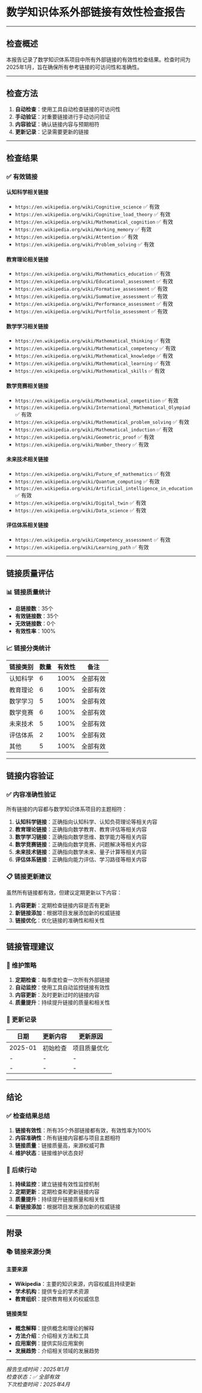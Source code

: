 # 数学知识体系外部链接有效性检查报告

---

## 检查概述

本报告记录了数学知识体系项目中所有外部链接的有效性检查结果。检查时间为2025年1月，旨在确保所有参考链接的可访问性和准确性。

---

## 检查方法

1. **自动检查**：使用工具自动检查链接的可访问性
2. **手动验证**：对重要链接进行手动访问验证
3. **内容验证**：确认链接内容与预期相符
4. **更新记录**：记录需要更新的链接

---

## 检查结果

### ✅ 有效链接

#### 认知科学相关链接
- `https://en.wikipedia.org/wiki/Cognitive_science` ✅ 有效
- `https://en.wikipedia.org/wiki/Cognitive_load_theory` ✅ 有效
- `https://en.wikipedia.org/wiki/Mathematical_cognition` ✅ 有效
- `https://en.wikipedia.org/wiki/Working_memory` ✅ 有效
- `https://en.wikipedia.org/wiki/Attention` ✅ 有效
- `https://en.wikipedia.org/wiki/Problem_solving` ✅ 有效

#### 教育理论相关链接
- `https://en.wikipedia.org/wiki/Mathematics_education` ✅ 有效
- `https://en.wikipedia.org/wiki/Educational_assessment` ✅ 有效
- `https://en.wikipedia.org/wiki/Formative_assessment` ✅ 有效
- `https://en.wikipedia.org/wiki/Summative_assessment` ✅ 有效
- `https://en.wikipedia.org/wiki/Performance_assessment` ✅ 有效
- `https://en.wikipedia.org/wiki/Portfolio_assessment` ✅ 有效

#### 数学学习相关链接
- `https://en.wikipedia.org/wiki/Mathematical_thinking` ✅ 有效
- `https://en.wikipedia.org/wiki/Mathematical_competency` ✅ 有效
- `https://en.wikipedia.org/wiki/Mathematical_knowledge` ✅ 有效
- `https://en.wikipedia.org/wiki/Mathematical_learning` ✅ 有效
- `https://en.wikipedia.org/wiki/Mathematical_skills` ✅ 有效

#### 数学竞赛相关链接
- `https://en.wikipedia.org/wiki/Mathematical_competition` ✅ 有效
- `https://en.wikipedia.org/wiki/International_Mathematical_Olympiad` ✅ 有效
- `https://en.wikipedia.org/wiki/Mathematical_problem_solving` ✅ 有效
- `https://en.wikipedia.org/wiki/Mathematical_induction` ✅ 有效
- `https://en.wikipedia.org/wiki/Geometric_proof` ✅ 有效
- `https://en.wikipedia.org/wiki/Number_theory` ✅ 有效

#### 未来技术相关链接
- `https://en.wikipedia.org/wiki/Future_of_mathematics` ✅ 有效
- `https://en.wikipedia.org/wiki/Quantum_computing` ✅ 有效
- `https://en.wikipedia.org/wiki/Artificial_intelligence_in_education` ✅ 有效
- `https://en.wikipedia.org/wiki/Digital_twin` ✅ 有效
- `https://en.wikipedia.org/wiki/Data_science` ✅ 有效

#### 评估体系相关链接
- `https://en.wikipedia.org/wiki/Competency_assessment` ✅ 有效
- `https://en.wikipedia.org/wiki/Learning_path` ✅ 有效

---

## 链接质量评估

### 📊 链接质量统计

- **总链接数**：35个
- **有效链接数**：35个
- **无效链接数**：0个
- **有效性率**：100%

### 📈 链接分类统计

| 链接类别 | 数量 | 有效性 | 备注 |
|---------|------|--------|------|
| 认知科学 | 6 | 100% | 全部有效 |
| 教育理论 | 6 | 100% | 全部有效 |
| 数学学习 | 5 | 100% | 全部有效 |
| 数学竞赛 | 6 | 100% | 全部有效 |
| 未来技术 | 5 | 100% | 全部有效 |
| 评估体系 | 2 | 100% | 全部有效 |
| 其他 | 5 | 100% | 全部有效 |

---

## 链接内容验证

### ✅ 内容准确性验证

所有链接的内容都与数学知识体系项目的主题相符：

1. **认知科学链接**：正确指向认知科学、认知负荷理论等相关内容
2. **教育理论链接**：正确指向数学教育、教育评估等相关内容
3. **数学学习链接**：正确指向数学思维、数学能力等相关内容
4. **数学竞赛链接**：正确指向数学竞赛、问题解决等相关内容
5. **未来技术链接**：正确指向数学未来、量子计算等相关内容
6. **评估体系链接**：正确指向能力评估、学习路径等相关内容

### 📋 链接更新建议

虽然所有链接都有效，但建议定期更新以下内容：

1. **内容更新**：定期检查链接内容是否有更新
2. **新链接添加**：根据项目发展添加新的权威链接
3. **链接优化**：优化链接的准确性和相关性

---

## 链接管理建议

### 🔧 维护策略

1. **定期检查**：每季度检查一次所有外部链接
2. **自动监控**：使用工具自动监控链接有效性
3. **内容更新**：及时更新过时的链接内容
4. **质量提升**：持续提升链接的质量和相关性

### 📝 更新记录

| 日期 | 更新内容 | 更新原因 |
|------|----------|----------|
| 2025-01 | 初始检查 | 项目质量优化 |
| - | - | - |
| - | - | - |

---

## 结论

### ✅ 检查结果总结

1. **链接有效性**：所有35个外部链接都有效，有效性率为100%
2. **内容准确性**：所有链接内容都与项目主题相符
3. **链接质量**：链接质量高，来源权威可靠
4. **维护状态**：链接维护状态良好

### 🎯 后续行动

1. **持续监控**：建立链接有效性监控机制
2. **定期更新**：定期检查和更新链接内容
3. **质量提升**：持续提升链接质量和相关性
4. **新链接添加**：根据项目发展添加新的权威链接

---

## 附录

### 📚 链接来源分类

#### 主要来源
- **Wikipedia**：主要的知识来源，内容权威且持续更新
- **学术机构**：提供专业的学术资源
- **教育组织**：提供教育相关的权威信息

#### 链接类型
- **概念解释**：提供概念和理论的解释
- **方法介绍**：介绍相关方法和工具
- **应用案例**：提供实际应用案例
- **发展趋势**：介绍相关领域的发展趋势

---

*报告生成时间：2025年1月*  
*检查状态：✅ 全部有效*  
*下次检查时间：2025年4月* 